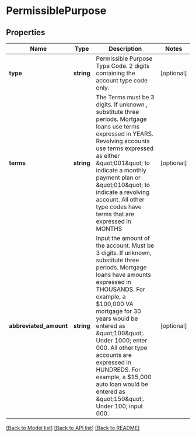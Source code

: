 # PermissiblePurpose

## Properties
Name | Type | Description | Notes
------------ | ------------- | ------------- | -------------
**type** | **string** | Permissible Purpose Type Code. 2 digits containing the account type code only. | [optional] 
**terms** | **string** | The Terms must be 3 digits. If unknown             , substitute three periods. Mortgage loans use terms expressed in YEARS. Revolving accounts use terms expressed as either \&quot;001\&quot; to indicate a monthly payment plan or \&quot;010\&quot; to indicate a revolving account. All other type codes have terms that are expressed in MONTHS | [optional] 
**abbreviated_amount** | **string** | Input the amount of the account. Must             be 3 digits. If unknown, substitute              three periods. Mortgage loans have amounts expressed in THOUSANDS.             For example, a $100,000 VA mortgage              for 30 years would be entered as \&quot;100\&quot;. Under 1000; enter 000. All other type accounts are expressed in HUNDREDS. For example, a $15,000 auto loan would be entered as \&quot;150\&quot;. Under 100; input 000. | [optional] 

[[Back to Model list]](../README.md#documentation-for-models) [[Back to API list]](../README.md#documentation-for-api-endpoints) [[Back to README]](../README.md)


